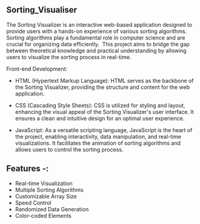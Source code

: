 ## Sorting_Visualiser 
The Sorting Visualizer is an interactive web-based application designed to provide users with a hands-on experience of various sorting algorithms. Sorting algorithms play a fundamental role in computer science and are crucial for organizing data efficiently. 
This project aims to bridge the gap between theoretical knowledge and practical understanding by allowing users to visualize the sorting process in real-time.

Front-end Development:
* HTML (Hypertext Markup Language): HTML serves as the backbone of the Sorting Visualizer, providing the structure and content for the web application.
* CSS (Cascading Style Sheets): CSS is utilized for styling and layout, enhancing the visual appeal of the Sorting Visualizer's user interface. It ensures a clean and intuitive design for an optimal user experience.

* JavaScript: As a versatile scripting language, JavaScript is the heart of the project, enabling interactivity, data manipulation, and real-time visualizations. It facilitates the animation of sorting algorithms and allows users to control the sorting process.


## Features -:
* Real-time Visualization
* Multiple Sorting Algorithms
* Customizable Array Size
* Speed Control
* Randomized Data Generation
* Color-coded Elements
